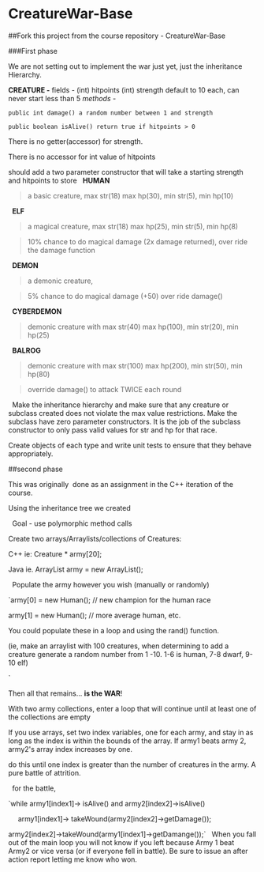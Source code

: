 # CreatureWar-Base
##Fork this project from the course repository - CreatureWar-Base

###First phase

We are not setting out to implement the war just yet, just the inheritance Hierarchy.
 

**CREATURE -**
fields - (int) hitpoints (int) strength default to 10 each, can never start less than 5
*methods -* 

`public int damage() a random number between 1 and strength`

`public boolean isAlive() return true if hitpoints > 0`

There is no getter(accessor) for strength.

There is no accessor for int value of hitpoints


should add a two parameter constructor that will take a starting strength and hitpoints to store
 
**HUMAN**

>a basic creature, max str(18) max hp(30), min str(5), min hp(10)

 
**ELF** 

>a magical creature, max str(18) max hp(25), min str(5), min hp(8)

>10% chance to do magical damage (2x damage returned), over ride the damage function

 
**DEMON**

>a demonic creature, 

>5% chance to do magical damage (+50) over ride damage()

 
**CYBERDEMON**

>demonic creature with max str(40) max hp(100), min str(20), min hp(25)

 
**BALROG**

>demonic creature with max str(100) max hp(200), min str(50), min hp(80) 

>override damage() to attack TWICE each round


 
Make the inheritance hierarchy and make sure that any creature or subclass created does not violate the max value restrictions.
Make the subclass have zero parameter constructors. It is the job of the subclass constructor to only pass valid values for str and hp for that race.

Create objects of each type and write unit tests to ensure that they behave appropriately.



##second phase

This was originally  done as an assignment in the C++ iteration of the course.

Using the inheritance tree we created 

 
Goal - use polymorphic method calls

Create two arrays/Arraylists/collections of Creatures:

C++ ie: Creature * army[20];

Java ie. ArrayList<Creature> army = new ArrayList<Creature>();

 
Populate the army however you wish (manually or randomly)

`army[0] = new Human(); // new champion for the human race

army[1] = new Human(); // more average human, etc.

You could populate these in a loop and using the rand() function. 

(ie, make an arraylist with 100 creatures, when determining to add a creature generate a random number from 1 -10. 1-6 is human, 7-8 dwarf, 9-10 elf)

`

Then all that remains... **is the WAR**!

With two army collections, enter a loop that will continue until at least one of the collections are empty

If you use arrays, set two index variables, one for each army, and stay in as long as the index is within the bounds of the array. If army1 beats army 2, army2's array index increases by one.

do this until one index is greater than the number of creatures in the army. A pure battle of attrition.

 
for the battle,

`while army1[index1]-> isAlive() and army2[index2]->isAlive()

     army1[index1]-> takeWound(army2[index2]->getDamage());

 army2[index2]->takeWound(army1[index1]->getDamange());`
 
When you fall out of the main loop you will not know if you left because Army 1 beat Army2 or vice versa (or if everyone fell in battle). Be sure to issue an after action report letting me know who won.
